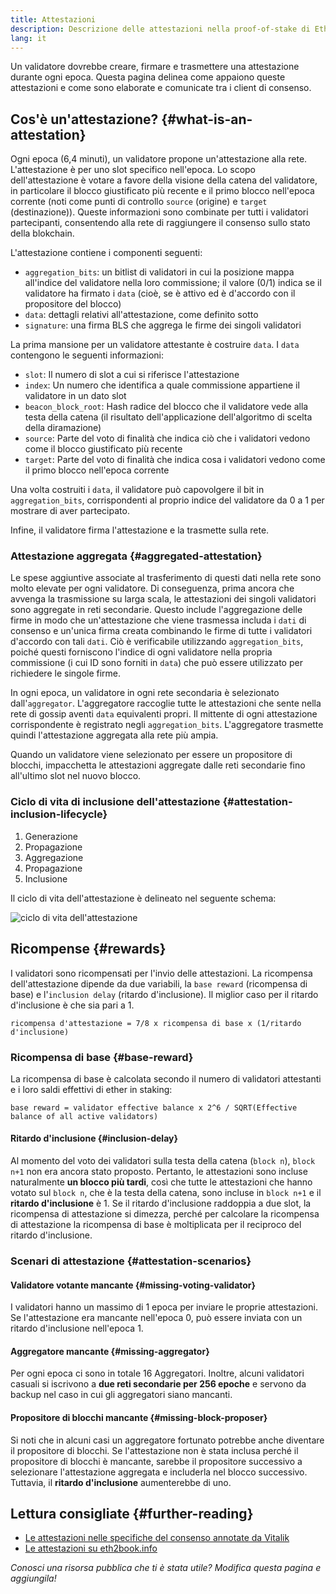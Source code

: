 ```yaml
---
title: Attestazioni
description: Descrizione delle attestazioni nella proof-of-stake di Ethereum.
lang: it
---
```


Un validatore dovrebbe creare, firmare e trasmettere una attestazione durante ogni epoca. Questa pagina delinea come appaiono queste attestazioni e come sono elaborate e comunicate tra i client di consenso.

## Cos'è un'attestazione? {#what-is-an-attestation}

Ogni <GlossaryTooltip termKey="epoch">epoca</GlossaryTooltip> (6,4 minuti), un validatore propone un'attestazione alla rete. L'attestazione è per uno slot specifico nell'epoca. Lo scopo dell'attestazione è votare a favore della visione della catena del validatore, in particolare il blocco giustificato più recente e il primo blocco nell'epoca corrente (noti come punti di controllo `source` (origine) e `target` (destinazione)). Queste informazioni sono combinate per tutti i validatori partecipanti, consentendo alla rete di raggiungere il consenso sullo stato della blokchain.

L'attestazione contiene i componenti seguenti:

- `aggregation_bits`: un bitlist di validatori in cui la posizione mappa all'indice del validatore nella loro commissione; il valore (0/1) indica se il validatore ha firmato i `data` (cioè, se è attivo ed è d'accordo con il propositore del blocco)
- `data`: dettagli relativi all'attestazione, come definito sotto
- `signature`: una firma BLS che aggrega le firme dei singoli validatori

La prima mansione per un validatore attestante è costruire `data`. I `data` contengono le seguenti informazioni:

- `slot`: Il numero di slot a cui si riferisce l'attestazione
- `index`: Un numero che identifica a quale commissione appartiene il validatore in un dato slot
- `beacon_block_root`: Hash radice del blocco che il validatore vede alla testa della catena (il risultato dell'applicazione dell'algoritmo di scelta della diramazione)
- `source`: Parte del voto di finalità che indica ciò che i validatori vedono come il blocco giustificato più recente
- `target`: Parte del voto di finalità che indica cosa i validatori vedono come il primo blocco nell'epoca corrente

Una volta costruiti i `data`, il validatore può capovolgere il bit in `aggregation_bits`, corrispondenti al proprio indice del validatore da 0 a 1 per mostrare di aver partecipato.

Infine, il validatore firma l'attestazione e la trasmette sulla rete.

### Attestazione aggregata {#aggregated-attestation}

Le spese aggiuntive associate al trasferimento di questi dati nella rete sono molto elevate per ogni validatore. Di conseguenza, prima ancora che avvenga la trasmissione su larga scala, le attestazioni dei singoli validatori sono aggregate in reti secondarie. Questo include l'aggregazione delle firme in modo che un'attestazione che viene trasmessa includa i `dati` di consenso e un'unica firma creata combinando le firme di tutte i validatori d'accordo con tali `dati`. Ciò è verificabile utilizzando `aggregation_bits`, poiché questi forniscono l'indice di ogni validatore nella propria commissione (i cui ID sono forniti in `data`) che può essere utilizzato per richiedere le singole firme.

In ogni epoca, un validatore in ogni rete secondaria è selezionato dall'`aggregator`. L'aggregatore raccoglie tutte le attestazioni che sente nella rete di gossip aventi `data` equivalenti propri. Il mittente di ogni attestazione corrispondente è registrato negli `aggregation_bits`. L'aggregatore trasmette quindi l'attestazione aggregata alla rete più ampia.

Quando un validatore viene selezionato per essere un propositore di blocchi, impacchetta le attestazioni aggregate dalle reti secondarie fino all'ultimo slot nel nuovo blocco.

### Ciclo di vita di inclusione dell'attestazione {#attestation-inclusion-lifecycle}

1. Generazione
2. Propagazione
3. Aggregazione
4. Propagazione
5. Inclusione

Il ciclo di vita dell'attestazione è delineato nel seguente schema:

![ciclo di vita dell'attestazione](./attestation_schematic.png)

## Ricompense {#rewards}

I validatori sono ricompensati per l'invio delle attestazioni. La ricompensa dell'attestazione dipende da due variabili, la `base reward` (ricompensa di base) e l'`inclusion delay` (ritardo d'inclusione). Il miglior caso per il ritardo d'inclusione è che sia pari a 1.

`ricompensa d'attestazione = 7/8 x ricompensa di base x (1/ritardo d'inclusione)`

### Ricompensa di base {#base-reward}

La ricompensa di base è calcolata secondo il numero di validatori attestanti e i loro saldi effettivi di ether in staking:

`base reward = validator effective balance x 2^6 / SQRT(Effective balance of all active validators)`

#### Ritardo d'inclusione {#inclusion-delay}

Al momento del voto dei validatori sulla testa della catena (`block n`), `block n+1` non era ancora stato proposto. Pertanto, le attestazioni sono incluse naturalmente **un blocco più tardi**, così che tutte le attestazioni che hanno votato sul `block n`, che è la testa della catena, sono incluse in `block n+1` e il **ritardo d'inclusione** è 1. Se il ritardo d'inclusione raddoppia a due slot, la ricompensa di attestazione si dimezza, perché per calcolare la ricompensa di attestazione la ricompensa di base è moltiplicata per il reciproco del ritardo d'inclusione.

### Scenari di attestazione {#attestation-scenarios}

#### Validatore votante mancante {#missing-voting-validator}

I validatori hanno un massimo di 1 epoca per inviare le proprie attestazioni. Se l'attestazione era mancante nell'epoca 0, può essere inviata con un ritardo d'inclusione nell'epoca 1.

#### Aggregatore mancante {#missing-aggregator}

Per ogni epoca ci sono in totale 16 Aggregatori. Inoltre, alcuni validatori casuali si iscrivono a **due reti secondarie per 256 epoche** e servono da backup nel caso in cui gli aggregatori siano mancanti.

#### Propositore di blocchi mancante {#missing-block-proposer}

Si noti che in alcuni casi un aggregatore fortunato potrebbe anche diventare il propositore di blocchi. Se l'attestazione non è stata inclusa perché il propositore di blocchi è mancante, sarebbe il propositore successivo a selezionare l'attestazione aggregata e includerla nel blocco successivo. Tuttavia, il **ritardo d'inclusione** aumenterebbe di uno.

## Lettura consigliate {#further-reading}

- [Le attestazioni nelle specifiche del consenso annotate da Vitalik](https://github.com/ethereum/annotated-spec/blob/master/phase0/beacon-chain.md#attestationdata)
- [Le attestazioni su eth2book.info](https://eth2book.info/altair/part3/containers/dependencies#attestationdata)

_Conosci una risorsa pubblica che ti è stata utile? Modifica questa pagina e aggiungila!_
